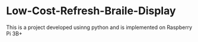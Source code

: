 # Low-Cost-Refresh-Braile-Display

This is a project developed usinng python and is implemented on Raspberry Pi 3B+
